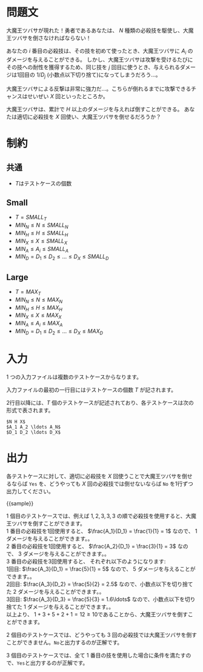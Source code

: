 # 問題文

大魔王ツバサが現れた！勇者であるあなたは、 $N$ 種類の必殺技を駆使し、大魔王ツバサを倒さなければならない！

あなたの $i$ 番目の必殺技は、その技を初めて使ったとき、大魔王ツバサに $A_i$ のダメージを与えることができる。
しかし、大魔王ツバサは攻撃を受けるたびにその技への耐性を獲得するため、同じ技を $j$ 回目に使うとき、与えられるダメージは1回目の $1/D_j$ (小数点以下切り捨て)になってしまうだろう…。

大魔王ツバサによる反撃は非常に強力だ…。こちらが倒れるまでに攻撃できるチャンスはせいぜい $X$ 回といったところか。

大魔王ツバサは、累計で $H$ 以上のダメージを与えれば倒すことができる。
あなたは適切に必殺技を $X$ 回使い、大魔王ツバサを倒せるだろうか？


# 制約
## 共通
* $T$はテストケースの個数


## Small
* $T={{SMALL_T}}$
* ${{MIN_N}}\leq N\leq {{SMALL_N}}$
* ${{MIN_H}}\leq H\leq {{SMALL_H}}$
* ${{MIN_X}}\leq X\leq {{SMALL_X}}$
* ${{MIN_A}}\leq A_i\leq {{SMALL_A}}$
* ${{MIN_D}}=D_1\leq D_2\leq \ldots\leq D_X \leq {{SMALL_D}}$

## Large
* $T={{MAX_T}}$
* ${{MIN_N}}\leq N\leq {{MAX_N}}$
* ${{MIN_H}}\leq H\leq {{MAX_H}}$
* ${{MIN_X}}\leq X\leq {{MAX_X}}$
* ${{MIN_A}}\leq A_i\leq {{MAX_A}}$
* ${{MIN_D}}=D_1\leq D_2\leq \ldots\leq D_X \leq {{MAX_D}}$


# 入力
1 つの入力ファイルは複数のテストケースからなります。

入力ファイルの最初の一行目にはテストケースの個数 $T$ が記されます。

2行目以降には、$T$ 個のテストケースが記述されており、各テストケースは次の形式で表されます。


```
$N H X$
$A_1 A_2 \ldots A_N$
$D_1 D_2 \ldots D_X$

```

# 出力
各テストケースに対して、適切に必殺技を $X$ 回使うことで大魔王ツバサを倒せるならば `Yes` を、どうやっても $X$ 回の必殺技では倒せないならば `No` を1行ずつ出力してください。

{{sample}}

$1$ 個目のテストケースでは、例えば $1, 2, 3, 3, 3$ の順で必殺技を使用すると、大魔王ツバサを倒すことができます。  
$1$ 番目の必殺技を1回使用すると、 $\frac{A_1}{D_1} = \frac{1}{1} = 1$ なので、 $1$ ダメージを与えることができます。。  
$2$ 番目の必殺技を1回使用すると、 $\frac{A_2}{D_1} = \frac{3}{1} = 3$ なので、 $3$ ダメージを与えることができます。。  
$3$ 番目の必殺技を3回使用すると、 それぞれ以下のようになります:  
1回目: $\frac{A_3}{D_1} = \frac{5}{1} = 5$ なので、 $5$ ダメージを与えることができます。。  
2回目: $\frac{A_3}{D_2} = \frac{5}{2} = 2.5$ なので、小数点以下を切り捨てた $2$ ダメージを与えることができます。。  
3回目: $\frac{A_3}{D_3} = \frac{5}{3} = 1.6\ldots$ なので、小数点以下を切り捨てた $1$ ダメージを与えることができます。。  
以上より、
$1 + 3 + 5 + 2 + 1 = 12 \geq 10$であることから、大魔王ツバサを倒すことができます。

$2$ 個目のテストケースでは、どうやっても $3$ 回の必殺技では大魔王ツバサを倒すことができません。`No`と出力するのが正解です。  

$3$ 個目のテストケースでは、全て $1$ 番目の技を使用した場合に条件を満たすので、`Yes`と出力するのが正解です。
